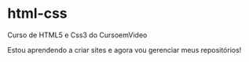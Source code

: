 # html-css
 Curso de HTML5 e Css3 do CursoemVideo

Estou aprendendo a criar sites e agora vou gerenciar meus repositórios!
